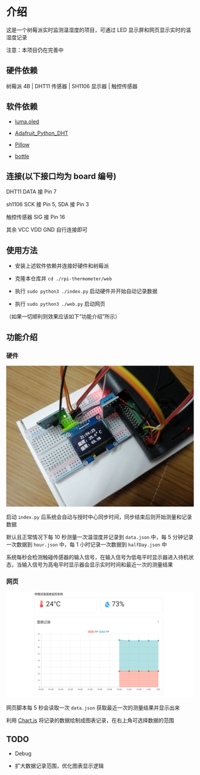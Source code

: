 # 介绍

这是一个树莓派实时监测温湿度的项目，可通过 LED 显示屏和网页显示实时的温湿度记录

注意：本项目仍在完善中

## 硬件依赖

树莓派 4B | DHT11 传感器 | SH1106 显示器 | 触控传感器

## 软件依赖

- [luma.oled](https://github.com/rm-hull/luma.oled)

- [Adafruit_Python_DHT](https://github.com/adafruit/Adafruit_Python_DHT)

- [Pillow](https://github.com/python-pillow/Pillow)

- [bottle](https://github.com/bottlepy/bottle)

## 连接(以下接口均为 board 编号)

DHT11 DATA 接 Pin 7

sh1106 SCK 接 Pin 5, SDA 接 Pin 3

触控传感器 SIG 接 Pin 16

其余 VCC VDD GND 自行连接即可

## 使用方法

- 安装上述软件依赖并连接好硬件和树莓派

- 克隆本仓库并 `cd ./rpi-thermometer/web`

- 执行 `sudo python3 ./index.py` 启动硬件并开始自动记录数据

- 执行 `sudo python3 ./web.py` 启动网页

（如果一切顺利则效果应该如下“功能介绍”所示）

## 功能介绍

### 硬件

![硬件](./images/01.jpg)

启动 `index.py` 后系统会自动与授时中心同步时间，同步结束后则开始测量和记录数据

默认且正常情况下每 10 秒测量一次温湿度并记录到 `data.json` 中，每 5 分钟记录一次数据到 `hour.json` 中，每 1 小时记录一次数据到  `halfDay.json` 中

系统每秒会检测触碰传感器的输入信号，在输入信号为低电平时显示器进入待机状态，当输入信号为高电平时显示器会显示实时时间和最近一次的测量结果

### 网页

![网页](./images/02.png)

网页脚本每 5 秒会读取一次 `data.json` 获取最近一次的测量结果并显示出来

利用 [Chart.js](https://github.com/chartjs/Chart.js) 将记录的数据绘制成图表记录，在右上角可选择数据的范围

## TODO

- Debug

- 扩大数据记录范围，优化图表显示逻辑

